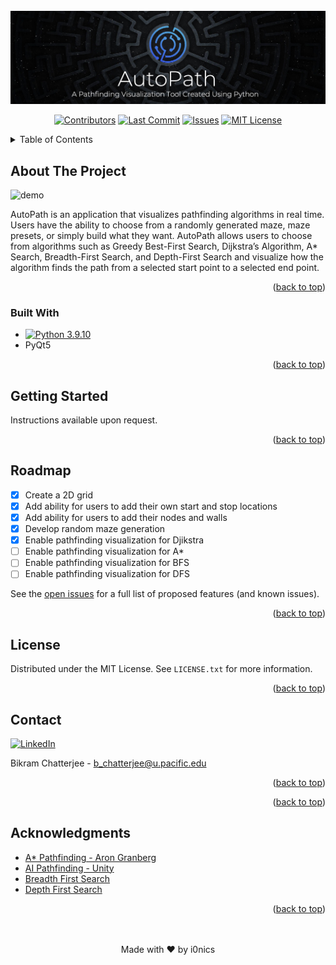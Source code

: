 <div id="top"></div>
  
<div align="center">
  <br>
   <img src="media/autopath-poster-with-description.png" alt="poster">

  
  [![Contributors][contributors-shield]][contributors-url]
  [![Last Commit][last-commit-shield]][last-commit-url]
  [![Issues][issues-shield]][issues-url]
  [![MIT License][license-shield]][license-url]
  
</div>

<!-- TABLE OF CONTENTS -->
<details id="table_of_contents">
  <summary>Table of Contents</summary>

- [About The Project](#about-the-projec)
    - [Built With](#built-with)
  - [Getting Started](#getting-started)
  - [Roadmap](#roadmap)
  - [License](#license)
  - [Contact](#contact)
  - [Acknowledgments](#acknowledgments)

</details>

<!-- ABOUT THE PROJECT -->
## About The Project

![demo][demo]

AutoPath is an application that visualizes pathfinding algorithms in real time. Users have the ability to choose from a randomly generated maze, maze presets, or simply build what they want. AutoPath allows users to choose from algorithms such as Greedy Best-First Search, Dijkstra’s Algorithm, A* Search, Breadth-First Search, and Depth-First Search and visualize how the algorithm finds the path from a selected start point to a selected end point.

<p align="right">(<a href="#top">back to top</a>)</p>

### Built With
- [![Python 3.9.10](https://img.shields.io/badge/python-3.9.10-red.svg?style=for-the-badge&logo=appveyor)](https://www.python.org/downloads/release/python-360/)
- PyQt5


<p align="right">(<a href="#top">back to top</a>)</p>

<!-- GETTING STARTED -->
## Getting Started

Instructions available upon request.
   


<p align="right">(<a href="#top">back to top</a>)</p>


<!-- ROADMAP -->
## Roadmap
- [x] Create a 2D grid
- [x] Add ability for users to add their own start and stop locations
- [x] Add ability for users to add their nodes and walls
- [x] Develop random maze generation
- [x] Enable pathfinding visualization for Djikstra
- [ ] Enable pathfinding visualization for A*
- [ ] Enable pathfinding visualization for BFS
- [ ] Enable pathfinding visualization for DFS

See the [open issues](https://github.com/github_username/repo_name/issues) for a full list of proposed features (and known issues).

<p align="right">(<a href="#top">back to top</a>)</p>

                                
<!-- LICENSE -->
## License

Distributed under the MIT License. See `LICENSE.txt` for more information.

<p align="right">(<a href="#top">back to top</a>)</p>

                                
<!-- CONTACT -->
## Contact

  [![LinkedIn][linkedin-shield-bikram]][linkedin-url-bikram]

Bikram Chatterjee - b_chatterjee@u.pacific.edu

<p align="right">(<a href="#top">back to top</a>)</p>


<p align="right">(<a href="#top">back to top</a>)</p>
                                
<!-- ACKNOWLEDGMENTS -->
## Acknowledgments

* [A* Pathfinding - Aron Granberg](https://arongranberg.com/astar/)
* [AI Pathfinding - Unity](https://www.youtube.com/watch?v=TsB_6yjACDY)
* [Breadth First Search](https://www.geeksforgeeks.org/breadth-first-search-or-bfs-for-a-graph/)    
* [Depth First Search](https://www.geeksforgeeks.org/depth-first-search-or-dfs-for-a-graph/)

<p align="right">(<a href="#top">back to top</a>)</p>

<div align="center">
    <br><br>
    Made with ❤️ by i0nics
</div>

[contributors-shield]: https://img.shields.io/github/contributors/i0nics/autopath-python.svg?style=for-the-badge
[contributors-url]: https://github.com/i0nics/autopath-python/graphs/contributors
[demo]: media/autopath-demo.gif
[issues-shield]: https://img.shields.io/github/issues/i0nics/autopath-python.svg?style=for-the-badge
[issues-url]: https://github.com/i0nics/autopath-python/issues
[last-commit-shield]: https://img.shields.io/github/last-commit/i0nics/autopath-python?style=for-the-badge
[last-commit-url]: https://img.shields.io/github/last-commit/i0nics/autopath-python?style=for-the-badge
[license-shield]: https://img.shields.io/github/license/i0nics/autopath-python.svg?style=for-the-badge
[license-url]: https://github.com/i0nics/autopath-python/blob/master/LICENSE.txt
[linkedin-shield-bikram]: https://img.shields.io/badge/-LinkedIn_(Bikram_C.)-black.svg?style=for-the-badge&logo=linkedin&colorB=555
[linkedin-url-bikram]: https://linkedin.com/in/bikramce
[product-screenshot]: images/screenshot.png 
